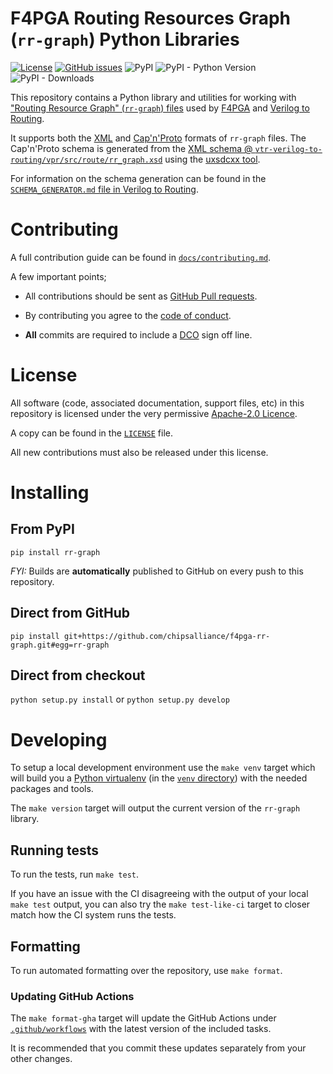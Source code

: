 # F4PGA Routing Resources Graph (`rr-graph`) Python Libraries

[![License](https://img.shields.io/github/license/chipsalliance/f4pga-rr-graph.svg)](https://github.com/chipsalliance/f4pga-rr-graph/blob/master/LICENSE)
[![GitHub issues](https://img.shields.io/github/issues/chipsalliance/f4pga-rr-graph)](https://github.com/chipsalliance/f4pga-rr-graph/issues)
![PyPI](https://img.shields.io/pypi/v/rr-graph)
![PyPI - Python Version](https://img.shields.io/pypi/pyversions/rr-graph)
![PyPI - Downloads](https://img.shields.io/pypi/dm/rr-graph)


This repository contains a Python library and utilities for working with
["Routing Resource Graph" (`rr-graph`) files](https://docs.verilogtorouting.org/en/latest/vpr/file_formats/#routing-resource-graph-file-format-xml)
used by [F4PGA](https://f4pga.org) and
[Verilog to Routing](https://verilogtorouting.org).

It supports both the [XML](https://en.wikipedia.org/wiki/XML) and
[Cap'n'Proto](https://capnproto.org/) formats of `rr-graph` files.
The Cap'n'Proto schema is generated from the
[XML schema @ `vtr-verilog-to-routing/vpr/src/route/rr_graph.xsd`](https://github.com/verilog-to-routing/vtr-verilog-to-routing/blob/master/vpr/src/route/rr_graph.xsd)
using the [uxsdcxx tool](https://github.com/SymbiFlow/uxsdcxx).

For information on the schema generation can be found in the
[`SCHEMA_GENERATOR.md` file in Verilog to Routing](https://github.com/verilog-to-routing/vtr-verilog-to-routing/blob/master/vpr/src/route/SCHEMA_GENERATOR.md).

# Contributing

A full contribution guide can be found in [`docs/contributing.md`](./docs/contributing.md).

A few important points;
 * All contributions should be sent as
   [GitHub Pull requests](https://help.github.com/articles/creating-a-pull-request-from-a-fork/).

 * By contributing you agree to the [code of conduct](./docs/code-of-conduct.md).

 * **All** commits are required to include a
   [DCO](./docs/developer-certificate-of-origin) sign off line.


# License

All software (code, associated documentation, support files, etc) in this
repository is licensed under the very permissive
[Apache-2.0 Licence](https://www.apache.org/licenses/LICENSE-2.0).

A copy can be found in the [`LICENSE`](LICENSE) file.

All new contributions must also be released under this license.

# Installing

## From PyPI

`pip install rr-graph`

*FYI:* Builds are **automatically** published to GitHub on every push to this repository.

## Direct from GitHub

`pip install git+https://github.com/chipsalliance/f4pga-rr-graph.git#egg=rr-graph`

## Direct from checkout

`python setup.py install` or `python setup.py develop`


# Developing

To setup a local development environment use the `make venv` target which will
build you a [Python virtualenv](https://virtualenv.pypa.io/en/latest/) (in the
[`venv` directory](./venv/)) with the needed packages and tools.

The `make version` target will output the current version of the `rr-graph`
library.

## Running tests

To run the tests, run `make test`.

If you have an issue with the CI disagreeing with the output of your local
`make test` output, you can also try the `make test-like-ci` target to closer
match how the CI system runs the tests.

## Formatting

To run automated formatting over the repository, use `make format`.

### Updating GitHub Actions

The `make format-gha` target will update the GitHub Actions under
[`.github/workflows`](./github/workflows) with the latest version of the
included tasks.

It is recommended that you commit these updates separately from your other
changes.

